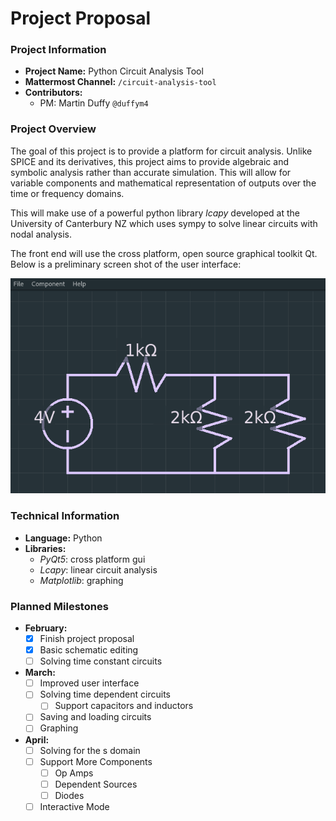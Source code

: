 # Project Proposal

### Project Information
* **Project Name:** Python Circuit Analysis Tool
* **Mattermost Channel:** `/circuit-analysis-tool`
* **Contributors:**
   * PM: Martin Duffy `@duffym4`

### Project Overview
The goal of this project is to provide a platform for circuit analysis. Unlike SPICE and its derivatives, this project aims to provide algebraic and symbolic analysis rather than accurate simulation. This will allow for variable components and mathematical representation of outputs over the time or frequency domains.

This will make use of a powerful python library *lcapy* developed at the University of Canterbury NZ which uses sympy to solve linear circuits with nodal analysis.

The front end will use the cross platform, open source graphical toolkit Qt. Below is a preliminary screen shot of the user interface:

![screen capture](circuit.png)


### Technical Information
* **Language:** Python
* **Libraries:**
   * *PyQt5*: cross platform gui
   * *Lcapy*: linear circuit analysis
   * *Matplotlib*: graphing

### Planned Milestones
* **February:**
   - [x] Finish project proposal
   - [x] Basic schematic editing
   - [ ] Solving time constant circuits
* **March:**
   - [ ] Improved user interface
   - [ ] Solving time dependent circuits
      - [ ] Support capacitors and inductors
   - [ ] Saving and loading circuits
   - [ ] Graphing
* **April:**
   - [ ] Solving for the s domain
   - [ ] Support More Components
      - [ ] Op Amps
      - [ ] Dependent Sources
      - [ ] Diodes
   - [ ] Interactive Mode